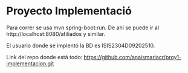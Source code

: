 # Proyecto Implementació
Para correr se usa mvn spring-boot:run. De ahí se puede ir al http://localhost:8080/afiliados y similar.

El usuario donde se implentó la BD es ISIS2304D09202510.

Link del repo donde está todo: https://github.com/anaismariacr/proy1-implementacion.git



